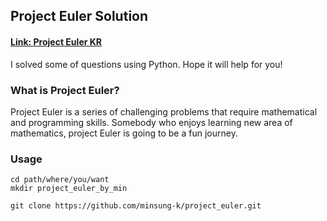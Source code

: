 ## Project Euler Solution
#### [Link: Project Euler KR](http://euler.synap.co.kr/)

I solved some of questions using Python.
Hope it will help for you!

### What is Project Euler?

Project Euler is a series of challenging problems that require mathematical and programming skills. Somebody who enjoys learning new area of mathematics, project Euler is going to be a fun journey.



### Usage
    
    cd path/where/you/want
    mkdir project_euler_by_min

    git clone https://github.com/minsung-k/project_euler.git
